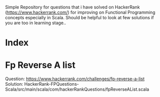 Simple Repository for questions that i have solved on HackerRank (https://www.hackerrank.com/) for improving on Functional Programming concepts especially in Scala. 
Should be helpful to look at few solutions if you are too in learning stage..

Index
=======
# Fp Reverse A list
 Question: https://www.hackerrank.com/challenges/fp-reverse-a-list
 Solution: HackerRank-FPQuestions-Scala/src/main/scala/com/hackerRankQuestions/fpReverseAList.scala
